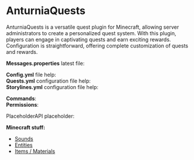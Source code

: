 # AnturniaQuests

AnturniaQuests is a versatile quest plugin for Minecraft, allowing server administrators to create a personalized quest system. With this plugin, players can engage in captivating quests and earn exciting rewards. Configuration is straightforward, offering complete customization of quests and rewards.

**Messages.properties** latest file: [](https://github.com/FrinshHD/AnturniaQuests/blob/main/src/main/resources/messages.properties)

**Config.yml** file help: [](%siteUrl%config-yml-configuration)  
**Quests.yml** configuration file help: [](%siteUrl%quests-yml-configuration)  
**Storylines.yml** configuration file help: [](%siteUrl%storylines-yml-configuration)

**Commands**: [](%siteUrl%anturniaquests-commands)  
**Permissions**: [](%siteUrl%anturniaquests-permissions)

PlaceholderAPI placeholder: [](%siteUrl%placeholderapi-support)

**Minecraft stuff:**
- [Sounds](%siteUrl%minecraft-stuff#sounds)
- [Entities](%siteUrl%minecraft-stuff#entities)
- [Items / Materials](%siteUrl%minecraft-stuff#items-materials)